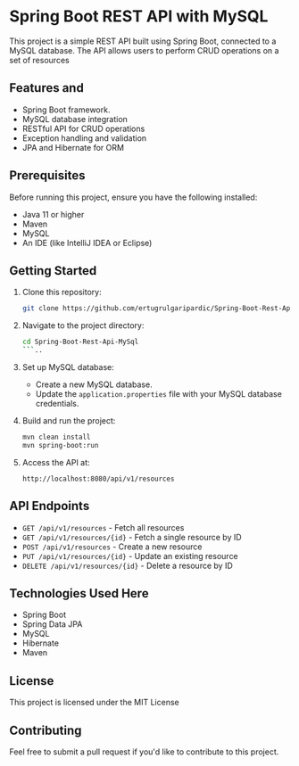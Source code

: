 # Spring Boot REST API with MySQL

This project is a simple REST API built using Spring Boot, connected to a MySQL database. The API allows users to perform CRUD operations on a set of resources

## Features and
- Spring Boot framework.
- MySQL database integration
- RESTful API for CRUD operations
- Exception handling and validation
- JPA and Hibernate for ORM

## Prerequisites
Before running this project, ensure you have the following installed:
- Java 11 or higher
- Maven
- MySQL
- An IDE (like IntelliJ IDEA or Eclipse)

## Getting Started
1. Clone this repository:
    ```bash
    git clone https://github.com/ertugrulgaripardic/Spring-Boot-Rest-Api-MySql.git
    ```
2. Navigate to the project directory:
    ```bash
    cd Spring-Boot-Rest-Api-MySql
    ```..
3. Set up MySQL database:
    - Create a new MySQL database.
    - Update the `application.properties` file with your MySQL database credentials.
      
4. Build and run the project:
    ```bash
    mvn clean install
    mvn spring-boot:run
    ```
5. Access the API at:
    ```
    http://localhost:8080/api/v1/resources
    ```
    
## API Endpoints
- `GET /api/v1/resources` - Fetch all resources
- `GET /api/v1/resources/{id}` - Fetch a single resource by ID
- `POST /api/v1/resources` - Create a new resource
- `PUT /api/v1/resources/{id}` - Update an existing resource
- `DELETE /api/v1/resources/{id}` - Delete a resource by ID

## Technologies Used Here
- Spring Boot
- Spring Data JPA
- MySQL
- Hibernate
- Maven

## License
This project is licensed under the MIT License

## Contributing
Feel free to submit a pull request if you'd like to contribute to this project.

